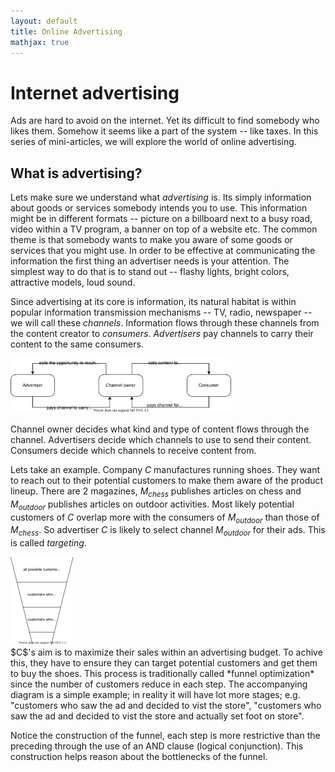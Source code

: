 ```yaml
---
layout: default
title: Online Advertising
mathjax: true
---
```


# Internet advertising

Ads are hard to avoid on the internet. Yet its difficult to find somebody who likes them. Somehow it seems like a part of the system -- like taxes. In this series of mini-articles, we will explore the world of online advertising.

## What is advertising?

Lets make sure we understand what *advertising* is. Its simply information about goods or services somebody intends you to use. This information might be in different formats -- picture on a billboard next to a busy road, video within a TV program, a banner on top of a website etc. The common theme is that somebody wants to make you aware of some goods or services that you might use. In order to be effective at communicating the information the first thing an advertiser needs is your attention. The simplest way to do that is to stand out -- flashy lights, bright colors, attractive models, loud sound.

Since advertising at its core is information, its natural habitat is within popular information transmission mechanisms -- TV, radio, newspaper -- we will call these *channels*. Information flows through these channels from the content creator to *consumers*. *Advertisers* pay channels to carry their content to the same consumers.

<div markdown="1">
<img class='centerAligned' src="advertiser-channel-consumer.svg" width='70%'/>
</div>

Channel owner decides what kind and type of content flows through the channel. Advertisers decide which channels to use to send their content. Consumers decide which channels to receive content from.

Lets take an example. Company $C$ manufactures running shoes. They want to reach out to their potential customers to make them aware of the product lineup. There are 2 magazines, $M_{chess}$ publishes articles on chess and $M_{outdoor}$ publishes articles on outdoor activities. Most likely potential customers of $C$ overlap more with the consumers of $M_{outdoor}$ than those of $M_{chess}$. So advertiser $C$ is likely to select channel $M_{outdoor}$ for their ads. This is called *targeting*.
<!-- 
Remember, channels have choices too. $M_{outdoor}$ might decide to not carry the advertisement or charge very high price for it. -->

<div>
<span>
<img class='rightAligned' src="funnel.svg" width='20%'/>

<div markdown="1">
$C$'s aim is to maximize their sales within an advertising budget. To achive this, they have to ensure they can target potential customers and get them to buy the shoes. This process is traditionally called *funnel optimization* since the number of customers reduce in each step. The accompanying diagram is a simple example; in reality it will have lot more stages; e.g. "customers who saw the ad and decided to vist the store", "customers who saw the ad and decided to vist the store and actually set foot on store".

Notice the construction of the funnel, each step is more restrictive than the preceding through the use of an AND clause (logical conjunction). This construction helps reason about the bottlenecks of the funnel.
</div>
</span>
</div>


<!-- ## How is online advertising different?

Traditionally these mediums are "broadcast" -- i.e. same information being sent to lots of people with no scope for customizing per consumer. So as an advertiser

Most content served on internet are not of this type. Information can be customized per consumer.

This opens up  -->


<!-- * CPM, CPC, CPA -->
<!-- * [Which ad to show — ad auction](ad_auction.html) -->
<!-- * [Second price auction and bidding true value](second_price_auction.html) -->
<!-- * [Shortcomings of second price auction and the comeback of first price auctions](first_price_auction_layers.html) -->
<!-- * [Reserve pricing in ad auctions — hard and soft floors](reserve_pricing.html) -->




<!-- Online advertisement is a major reason behind the fast growth of internet. Think of the internet as a huge information exchange medium — much like how roads are a medium for transportation. But the infrastructure alone is not enough for exchange to happen. For that we need a transaction mechanism akin to trading of goods agiainst money.

Information is hard to price — how much would you be willing to pay to read a news article? How much for one single google search? Its difficult to quantify exactly, but surely the amount is quite small less than $0.01. -->